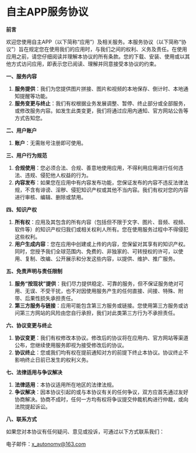 # 自主APP服务协议

**前言**

欢迎您使用自主APP（以下简称“应用”）及相关服务。本服务协议（以下简称“协议”）旨在规定您在使用我们的应用时，与我们之间的权利、义务及责任。在使用应用之前，请您仔细阅读并理解本协议的所有条款。您的下载、安装、使用或以其他方式访问应用，即表示您已阅读、理解并同意接受本协议的约束。

**一、服务内容**

1. **服务提供**：我们为您提供图片拼接、图片和视频的本地保存、倒计时、本地通知提醒等功能。
2. **服务变更与终止**：我们有权根据业务发展调整、暂停、终止部分或全部服务，或修改服务内容。如发生此类变更，我们将通过应用内通知、官方网站公告等方式告知您。

**二、用户账户**

1. **账户**：无需账号注册即可使用。

**三、用户行为规范**

1. **合规使用**：您必须合法、合规、善意地使用应用，不得利用应用进行任何违法、违规、侵犯他人权益的行为。
2. **内容发布**：如果您在应用中有内容发布功能，您保证发布的内容不违反法律法规，不含有诽谤、淫秽、侵犯知识产权或其他不当内容。我们有权对您的内容进行审核、编辑、删除或禁用。

**四、知识产权**

1. **所有权**：应用及其包含的所有内容（包括但不限于文字、图片、音频、视频、软件等）的知识产权归我们或相关权利人所有。您在使用服务过程中不得侵犯这些权利。
2. **用户生成内容**：您在应用中创建或上传的内容，您保留对其享有的知识产权。同时，您授予我们全球范围内、免费的、非独家的、可转授权的许可，以使用、复制、改编、公开展示和分发这些内容，以提供、维护、推广服务。

**五、免责声明与责任限制**

1. **服务“按现状”提供**：我们尽力提供稳定、可靠的服务，但不保证服务绝对可用、无误、不受干扰，也不对因使用服务产生的任何直接、间接、特殊、附带、后果性损失承担责任。
2. **第三方服务与链接**：应用可能包含第三方服务或链接。您使用第三方服务或访问第三方网站的风险由您自行承担，我们对此类第三方行为不承担责任。

**六、协议变更与终止**

1. **协议变更**：我们有权修改本协议。修改后的协议将在应用内、官方网站等渠道公布，您继续使用服务即视为接受修改后的协议。
2. **协议终止**：您或我们均有权在提前通知对方的前提下终止本协议。协议终止不影响终止日前已发生的权利义务。

**七、法律适用与争议解决**

1. **法律适用**：本协议适用所在地区的法律法规。
2. **争议解决**：因本协议引起的或与本协议有关的任何争议，双方应首先通过友好协商解决。协商不成时，任何一方均有权将争议提交仲裁机构进行仲裁，或向法院提起诉讼。

**八、联系方式**

如果您对本协议有任何疑问、意见或投诉，可通过以下方式联系我们：

电子邮件：x_autonomy@163.com
